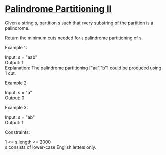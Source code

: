 # [Palindrome Partitioning II](https://leetcode.com/problems/palindrome-partitioning-ii/)

Given a string s, partition s such that every substring of the partition is a palindrome.  

Return the minimum cuts needed for a palindrome partitioning of s.  

Example 1:  

Input: s = "aab"  
Output: 1  
Explanation: The palindrome partitioning ["aa","b"] could be produced using 1 cut.  

Example 2:  

Input: s = "a"  
Output: 0  

Example 3:  

Input: s = "ab"  
Output: 1  

Constraints:  

1 <= s.length <= 2000  
s consists of lower-case English letters only.  
